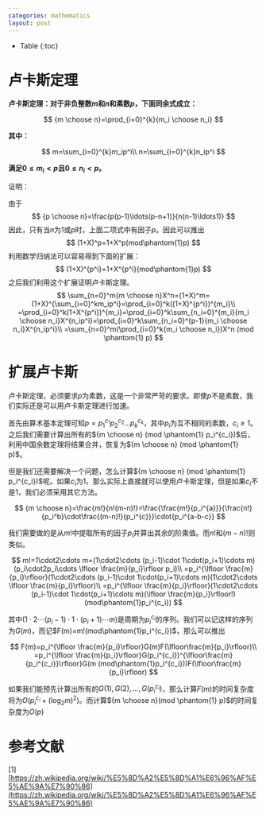 ```yaml
---
categories: mathematics
layout: post
---
```


- Table
{:toc}

# 卢卡斯定理

**卢卡斯定理：对于非负整数$m$和$n$和素数$p$，下面同余式成立：**


$$
{m \choose n}=\prod_{i=0}^{k}{m_i \choose n_i}
$$

**其中：**

$$
m=\sum_{i=0}^{k}m_ip^i\\
n=\sum_{i=0}^{k}n_ip^i
$$


**满足$0\leq m_i<p$且$0\leq n_i<p$。**

证明：

由于
$$
{p \choose n}=\frac{p(p-1)\ldots(p-n+1)}{n(n-1)\ldots1)}
$$
因此，只有当$n$为$1$或$p$时，上面二项式中有因子$p$。因此可以推出
$$
(1+X)^p=1+X^p(mod\phantom{1}p)
$$
利用数学归纳法可以容易得到下面的扩展：
$$
(1+X)^{p^i}=1+X^{p^i}(mod\phantom{1}p)
$$
之后我们利用这个扩展证明卢卡斯定理。
$$
\sum_{n=0}^m{m \choose n}X^n=(1+X)^m=(1+X)^{\sum_{i=0}^km_ip^i}=\prod_{i=0}^k((1+X)^{p^i})^{m_i}\\
=\prod_{i=0}^k(1+X^{p^i})^{m_i}=\prod_{i=0}^k\sum_{n_i=0}^{m_i}{m_i \choose n_i}X^{n_ip^i}=\prod_{i=0}^k\sum_{n_i=0}^{p-1}{m_i \choose n_i}X^{n_ip^i}\\
=\sum_{n=0}^m(\prod_{i=0}^k{m_i \choose n_i})X^n (mod \phantom{1} p)
$$

# 扩展卢卡斯

卢卡斯定理，必须要求$p$为素数，这是一个非常严苛的要求。即使$p$不是素数，我们实际还是可以用卢卡斯定理进行加速。

首先由算术基本定理可知$p=p_1^{c_1}p_2^{c_2}\ldots p_k^{c_k}$，其中$p_i$为互不相同的素数，$c_i\geq 1$。之后我们需要计算出所有的${m \choose n} (mod \phantom{1} p_i^{c_i})$后，利用中国余数定理将结果合并，恢复为${m \choose n} (mod \phantom{1} p)$。

但是我们还需要解决一个问题，怎么计算${m \choose n} (mod \phantom{1} p_i^{c_i})$呢。如果$c_i$为$1$，那么实际上直接就可以使用卢卡斯定理，但是如果$c_i$不是$1$，我们必须采用其它方法。


$$
{m \choose n}=\frac{m!}{n!(m-n)!}=\frac{\frac{m!}{p_i^{a}}}{\frac{n!}{p_i^b}\cdot\frac{(m-n)!}{p_i^{c}}}\cdot{p_i^{a-b-c}}
$$


我们需要做的是从$m!$中提取所有的因子$p_i$并算出其余的阶乘值。而$n!$和$(m-n)!$则类似。


$$
m!=1\cdot2\cdots m=(1\cdot2\cdots (p_i-1)\cdot 1\cdot(p_i+1)\cdots m)(p_i\cdot2p_i\cdots \lfloor \frac{m}{p_i}\rfloor p_i)\\
=p_i^{\lfloor \frac{m}{p_i}\rfloor}(1\cdot2\cdots (p_i-1)\cdot 1\cdot(p_i+1)\cdots m)(1\cdot2\cdots \lfloor \frac{m}{p_i}\rfloor)\\
=p_i^{\lfloor \frac{m}{p_i}\rfloor}(1\cdot2\cdots (p_i-1)\cdot 1\cdot(p_i+1)\cdots m)(\lfloor \frac{m}{p_i}\rfloor!)(mod\phantom{1}p_i^{c_i})
$$

其中$(1\cdot2\cdots (p_i-1)\cdot 1\cdot(p_i+1)\cdots m)$是周期为$p_i^{c_i}$的序列。我们可以记这样的序列为$G(m)$，而记$F(m)=m!(mod\phantom{1}p_i^{c_i})$，那么可以推出

$$
F(m)=p_i^{\lfloor \frac{m}{p_i}\rfloor}G(m)F(\lfloor\frac{m}{p_i}\rfloor)\\
=p_i^{\lfloor \frac{m}{p_i}\rfloor}G(p_i^{c_i})^{\lfloor\frac{m}{p_i^{c_i}}\rfloor}G(m (mod\phantom{1}p_i^{c_i}))F(\lfloor\frac{m}{p_i}\rfloor)
$$

如果我们能预先计算出所有的$G(1),G(2),\ldots ,G(p_i^{c_i})$，那么计算$F(m)$的时间复杂度将为$O(p_i^{c_i}+(\log_2m)^2)$。而计算${m \choose n}(mod \phantom{1} p)$的时间复杂度为$O(p)$




# 参考文献

\[1\] [https://zh.wikipedia.org/wiki/%E5%8D%A2%E5%8D%A1%E6%96%AF%E5%AE%9A%E7%90%86](https://zh.wikipedia.org/wiki/%E5%8D%A2%E5%8D%A1%E6%96%AF%E5%AE%9A%E7%90%86)